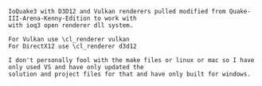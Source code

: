 
	IoQuake3 with D3D12 and Vulkan renderers pulled modified from Quake-III-Arena-Kenny-Edition to work with
	with ioq3 open renderer dll system.

	For Vulkan use \cl_renderer vulkan
	For DirectX12 use \cl_renderer d3d12
	
	I don't personally fool with the make files or linux or mac so I have only used VS and have only updated the 
	solution and project files for that and have only built for windows.
